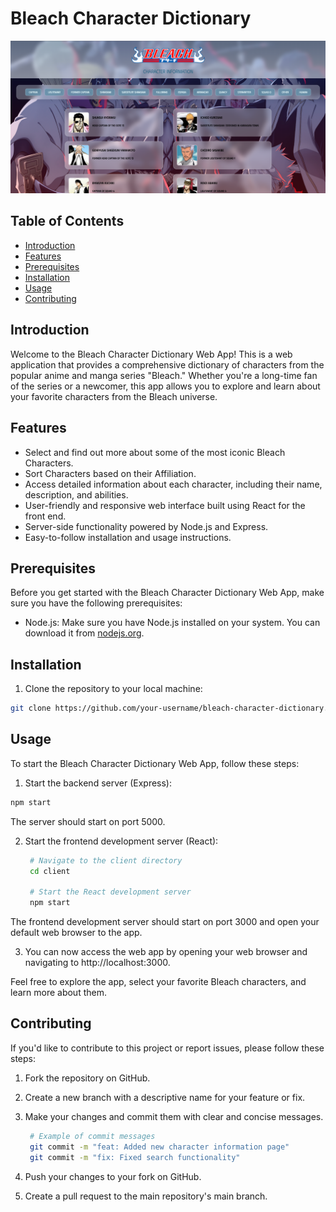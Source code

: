 # Bleach Character Dictionary

<div align="center">
  <img src="bleachApp.png" alt="App Screenshot" />
</div>

## Table of Contents

- [Introduction](#introduction)
- [Features](#features)
- [Prerequisites](#prerequisites)
- [Installation](#installation)
- [Usage](#usage)
- [Contributing](#contributing)

## Introduction

Welcome to the Bleach Character Dictionary Web App! This is a web application that provides a comprehensive dictionary of characters from the popular anime and manga series "Bleach." Whether you're a long-time fan of the series or a newcomer, this app allows you to explore and learn about your favorite characters from the Bleach universe.

## Features

- Select and find out more about some of the most iconic Bleach Characters.
- Sort Characters based on their Affiliation.
- Access detailed information about each character, including their name, description, and abilities.
- User-friendly and responsive web interface built using React for the front end.
- Server-side functionality powered by Node.js and Express.
- Easy-to-follow installation and usage instructions.

## Prerequisites

Before you get started with the Bleach Character Dictionary Web App, make sure you have the following prerequisites:

- Node.js: Make sure you have Node.js installed on your system. You can download it from [nodejs.org](https://nodejs.org/).

## Installation

1. Clone the repository to your local machine:

 ```bash
 git clone https://github.com/your-username/bleach-character-dictionary.git
 ```

## Usage

To start the Bleach Character Dictionary Web App, follow these steps:

1. Start the backend server (Express):

  ```bash
  npm start
```
The server should start on port 5000.

2. Start the frontend development server (React):

   ```bash
    # Navigate to the client directory
    cd client
  
    # Start the React development server
    npm start
    ```
The frontend development server should start on port 3000 and open your default web browser to the app.

3. You can now access the web app by opening your web browser and navigating to http://localhost:3000.

Feel free to explore the app, select your favorite Bleach characters, and learn more about them.

## Contributing

If you'd like to contribute to this project or report issues, please follow these steps:

1. Fork the repository on GitHub.
2. Create a new branch with a descriptive name for your feature or fix.
3. Make your changes and commit them with clear and concise messages.

   ```bash
    # Example of commit messages
    git commit -m "feat: Added new character information page"
    git commit -m "fix: Fixed search functionality"
   ```
4. Push your changes to your fork on GitHub.
5. Create a pull request to the main repository's main branch.

